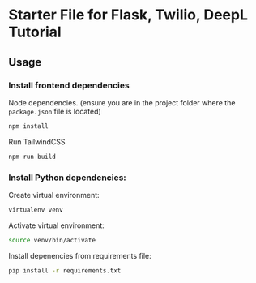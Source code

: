 # Starter File for Flask, Twilio, DeepL Tutorial


## Usage

### Install frontend dependencies
 
 Node dependencies.
 (ensure you are in the project folder where the `package.json` file is located)

 ```bash
 npm install
 ```

 Run TailwindCSS

 ```bash
 npm run build
 ```

### Install Python dependencies:

Create virtual environment:

```bash
virtualenv venv
```

Activate virtual environment:
```bash
source venv/bin/activate
```

Install depenencies from requirements file:
```bash
pip install -r requirements.txt
```
